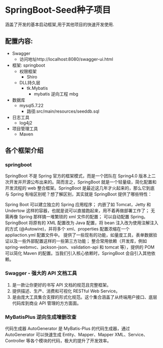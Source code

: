 # SpringBoot-Seed种子项目
涵盖了开发的基本启动框架,用于其他项目的快速开发使用.

## 配置内容:
- Swagger
    - 访问地址http://localhost:8080/swagger-ui.html
- 框架: springboot
    - 权限框架
        - Shiro
    - DLL持久层
        - tk.Mybatis
            - mybatis 逆向工程 mbg
- 数据库
    - mysql5.7.22
        - 路径:src/main/resources/seeddb.sql
- 日志工具 
    - log4j2
- 项目管理工具
    - Maven
        
## 各个框架介绍

### springboot
SpringBoot 不是 Spring 官方的框架模式，而是一个团队在 Spring4.0 版本上二次开发并开源公布出来的。简而言之，SpringBoot 就是一个轻量级，简化配置和开发流程的 web 整合框架。SpringBoot 是最近这几年才火起来的，那么它到底与 Spring 有啥区别呢？想了解区别，其实就是 SpringBoot 提供了哪些特性：

Spring Boot 可以建立独立的 Spring 应用程序；
内嵌了如 Tomcat，Jetty 和 Undertow 这样的容器，也就是说可以直接跑起来，用不着再做部署工作了；
无需再像 Spring 那样搞一堆繁琐的 xml 文件的配置；
可以自动配置 Spring。SpringBoot 将原有的 XML 配置改为 Java 配置，将 bean 注入改为使用注解注入的方式 (@Autowire)，并将多个 xml、properties 配置浓缩在一个 appliaction.yml 配置文件中。
提供了一些现有的功能，如量度工具，表单数据验证以及一些外部配置这样的一些第三方功能；
整合常用依赖（开发库，例如 spring-webmvc、jackson-json、validation-api 和 tomcat 等），提供的 POM 可以简化 Maven 的配置。当我们引入核心依赖时，SpringBoot 会自引入其他依赖。

### Swagger - 强大的 API 文档工具
1. 是一款让你更好的书写 API 文档的规范且完整框架。
2. 提供描述、生产、消费和可视化 RESTful Web Service。
3. 是由庞大工具集合支撑的形式化规范。这个集合涵盖了从终端用户接口、底层代码库到商业 API 管理的方方面面。

### MyBatisPlus 逆向生成增删改查

代码生成器
AutoGenerator 是 MyBatis-Plus 的代码生成器，通过 AutoGenerator 可以快速生成 Entity、Mapper、Mapper XML、Service、Controller 等各个模块的代码，极大的提升了开发效率。
